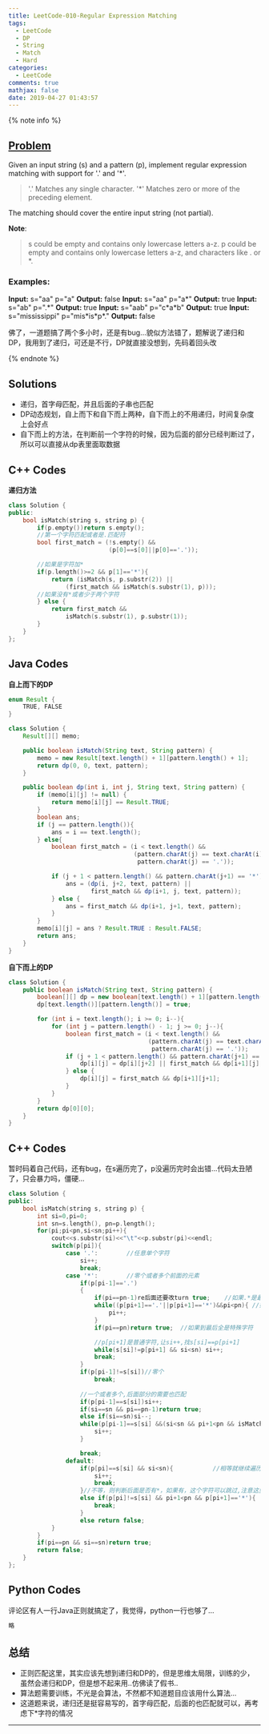 ```yaml
---
title: LeetCode-010-Regular Expression Matching
tags:
  - LeetCode
  - DP
  - String
  - Match
  - Hard
categories:
  - LeetCode
comments: true
mathjax: false
date: 2019-04-27 01:43:57
---
```


<meta name="referrer" content="no-referrer" />

{% note info %}
## [Problem](https://leetcode.com/problems/regular-expression-matching/)   
Given an input string (s) and a pattern (p), implement regular expression matching with support for '.' and '\*'.

> '.' Matches any single character.
> '\*' Matches zero or more of the preceding element.

The matching should cover the entire input string (not partial).

**Note**:
> s could be empty and contains only lowercase letters a-z.
> p could be empty and contains only lowercase letters a-z, and characters like . or \*.

### Examples:
**Input:** s="aa" p="a"
**Output:** false
**Input:** s="aa" p="a\*"
**Output:** true
**Input:** s="ab" p=".\*"
**Output:** true
**Input:** s="aab" p="c\*a\*b"
**Output:** true
**Input:** s="mississippi" p="mis\*is\*p\*."
**Output:** false

佛了，一道题搞了两个多小时，还是有bug...貌似方法错了，题解说了递归和DP，我用到了递归，可还是不行，DP就直接没想到，先码着回头改

{% endnote %}
<!--more-->

## Solutions
- 递归，首字母匹配，并且后面的子串也匹配
- DP动态规划，自上而下和自下而上两种，自下而上的不用递归，时间复杂度上会好点
- 自下而上的方法，在判断前一个字符的时候，因为后面的部分已经判断过了，所以可以直接从dp表里面取数据

## C++ Codes
**递归方法**

```C++
class Solution {
public:
    bool isMatch(string s, string p) {
        if(p.empty())return s.empty();
        //第一个字符匹配或者是.匹配符
        bool first_match = (!s.empty() &&
                            (p[0]==s[0]||p[0]=='.'));

        //如果是字符加*
        if(p.length()>=2 && p[1]=='*'){
            return (isMatch(s, p.substr(2)) ||
                (first_match && isMatch(s.substr(1), p)));
        //如果没有*或者少于两个字符
        } else {
            return first_match &&
                isMatch(s.substr(1), p.substr(1));
        }
    }
};
```

## Java Codes
**自上而下的DP**

```Java
enum Result {
    TRUE, FALSE
}

class Solution {
    Result[][] memo;

    public boolean isMatch(String text, String pattern) {
        memo = new Result[text.length() + 1][pattern.length() + 1];
        return dp(0, 0, text, pattern);
    }

    public boolean dp(int i, int j, String text, String pattern) {
        if (memo[i][j] != null) {
            return memo[i][j] == Result.TRUE;
        }
        boolean ans;
        if (j == pattern.length()){
            ans = i == text.length();
        } else{
            boolean first_match = (i < text.length() &&
                                   (pattern.charAt(j) == text.charAt(i) ||
                                    pattern.charAt(j) == '.'));

            if (j + 1 < pattern.length() && pattern.charAt(j+1) == '*'){
                ans = (dp(i, j+2, text, pattern) ||
                       first_match && dp(i+1, j, text, pattern));
            } else {
                ans = first_match && dp(i+1, j+1, text, pattern);
            }
        }
        memo[i][j] = ans ? Result.TRUE : Result.FALSE;
        return ans;
    }
}
```

**自下而上的DP**

```Java
class Solution {
    public boolean isMatch(String text, String pattern) {
        boolean[][] dp = new boolean[text.length() + 1][pattern.length() + 1];
        dp[text.length()][pattern.length()] = true;

        for (int i = text.length(); i >= 0; i--){
            for (int j = pattern.length() - 1; j >= 0; j--){
                boolean first_match = (i < text.length() &&
                                       (pattern.charAt(j) == text.charAt(i) ||
                                        pattern.charAt(j) == '.'));
                if (j + 1 < pattern.length() && pattern.charAt(j+1) == '*'){
                    dp[i][j] = dp[i][j+2] || first_match && dp[i+1][j];
                } else {
                    dp[i][j] = first_match && dp[i+1][j+1];
                }
            }
        }
        return dp[0][0];
    }
}
```

## C++ Codes

暂时码着自己代码，还有bug，在s遍历完了，p没遍历完时会出错...代码太丑陋了，只会暴力吗，僵硬...

```C++
class Solution {
public:
    bool isMatch(string s, string p) {
        int si=0,pi=0;
        int sn=s.length(), pn=p.length();
        for(pi;pi<pn,si<sn;pi++){
            cout<<s.substr(si)<<"\t"<<p.substr(pi)<<endl;
            switch(p[pi]){
                case '.':        //任意单个字符
                    si++;
                    break;
                case '*':        //零个或者多个前面的元素
                    if(p[pi-1]=='.') 
                    {
                        if(pi==pn-1)re后面还要改turn true;    //如果.*是最后两个字符，直接返回true
                        while((p[pi+1]=='.'||p[pi+1]=='*')&&pi<pn){ //如果后面持续特殊字符
                            pi++;
                        }
                        if(pi==pn)return true;  //如果到最后全是特殊字符

                        //p[pi+1]是普通字符,让si++,找s[si]==p[pi+1]
                        while(s[si]!=p[pi+1] && si<sn) si++;
                        break;
                    }
                    if(p[pi-1]!=s[si])//零个
                        break;
                    
                    //一个或者多个,后面部分的需要也匹配
                    if(p[pi-1]==s[si])si++;
                    if(si==sn && pi==pn-1)return true;
                    else if(si==sn)si--;
                    while(p[pi-1]==s[si] &&(si<sn && pi+1<pn && isMatch(s.substr(si),p.substr(pi+1))==false)){
                        si++;
                    }

                    break; 
                default:
                    if(p[pi]==s[si] && si<sn){           //相等就继续遍历
                        si++;
                        break;
                    }//不等，则判断后面是否有*，如果有，这个字符可以跳过,注意这里si并没有自增
                    else if(p[pi]!=s[si] && pi+1<pn && p[pi+1]=='*'){
                        break;
                    }
                    else return false;
            }
        }
        if(pi==pn && si==sn)return true;
        return false;
    }
};
```

## Python Codes

评论区有人一行Java正则就搞定了，我觉得，python一行也够了...

```python
略
```

## 总结
- 正则匹配这里，其实应该先想到递归和DP的，但是思维太局限，训练的少，虽然会递归和DP，但是想不起来用..仿佛读了假书..
- 算法题需要训练，不光是会算法，不然都不知道题目应该用什么算法...
- 这道题来说，递归还是挺容易写的，首字母匹配，后面的也匹配就可以，再考虑下\*字符的情况


------
